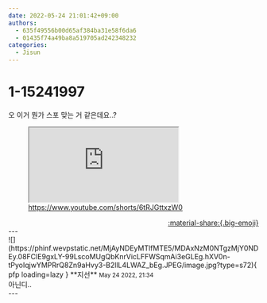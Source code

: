 ```yaml
---
date: 2022-05-24 21:01:42+09:00
authors:
  - 635f49556b00d65af384ba31e58f6da6
  - 01435f74a49ba8a519705ad242348232
categories:
  - Jisun
---
```


# 1-15241997

<div class="post-container" markdown="1">
<div class="content-container md-sidebar__scrollwrap" markdown="1">

오 이거 뭔가 스포 맞는 거 같은데요..?
<figure class="snippet" markdown="1">
<iframe src="https://www.youtube.com/embed/6tRJGttxzW0" title="What is this"></iframe>
<figcaption><a href="https://www.youtube.com/shorts/6tRJGttxzW0">https://www.youtube.com/shorts/6tRJGttxzW0</a></figcaption>
</figure>



</div>
</div>

<div style="text-align: right;" markdown="1">
<a href="https://weverse.io/fromis9/fanpost/1-15241997" style="text-align: right;">:material-share:{.big-emoji}</a>
</div>
---

<div class="comments-container md-sidebar__scrollwrap" markdown="1">
<div class="comment" markdown="1">
<div class='id-container' markdown="1">
![](https://phinf.wevpstatic.net/MjAyNDEyMTlfMTE5/MDAxNzM0NTgzMjY0NDEy.08FClE9gxLY-99LscoMUgQbKnrVicLFFWSqmAi3eGLEg.hXV0n-tPyoIqjwYMPRrQ8Zn9aHvy3-B2llL4LWAZ_bEg.JPEG/image.jpg?type=s72){ pfp loading=lazy }
**<span class="artist">지선</span>** <small>May 24 2022, 21:34</small><br>
</div>
<div class='comment-body' markdown="1">
아닌디..
</div>
</div>
</div>
---
